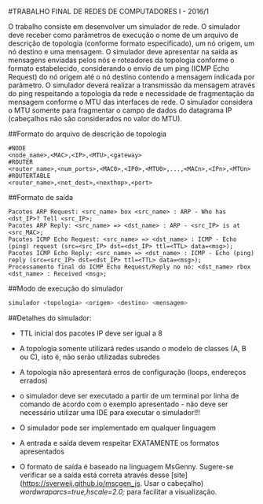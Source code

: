 #TRABALHO FINAL DE REDES DE COMPUTADORES I - 2016/1

O trabalho consiste em desenvolver um simulador de rede. O simulador
deve receber como parâmetros de execução o nome de um arquivo de
descrição de topologia (conforme formato especificado), um nó origem,
um nó destino e uma mensagem. O simulador deve apresentar na saída as
mensagens enviadas pelos nós e roteadores da topologia conforme o
formato estabelecido, considerando o envio de um ping (ICMP Echo
Request) do nó origem até o nó destino contendo a mensagem indicada
por parâmetro. O simulador deverá realizar a transmissão da mensagem
através do ping respeitando a topologia da rede e necessidade de
fragmentação da mensagem conforme o MTU das interfaces de rede. O
simulador considera o MTU somente para fragmentar o campo de dados do
datagrama IP (cabeçalhos não são considerados no valor do MTU).

##Formato do arquivo de descrição de topologia

	#NODE
	<node_name>,<MAC>,<IP>,<MTU>,<gateway>
	#ROUTER
	<router_name>,<num_ports>,<MAC0>,<IP0>,<MTU0>,...,<MACn>,<IPn>,<MTUn>
	#ROUTERTABLE
	<router_name>,<net_dest>,<nexthop>,<port>

##Formato de saída

	Pacotes ARP Request: <src_name> box <src_name> : ARP - Who has <dst_IP>? Tell <src_IP>;
	Pacotes ARP Reply: <src_name> => <dst_name> : ARP - <src_IP> is at <src_MAC>;
	Pacotes ICMP Echo Request: <src_name> => <dst_name> : ICMP - Echo (ping) request (src=<src_IP> dst=<dst_IP> ttl=<TTL> data=<msg>);
	Pacotes ICMP Echo Reply: <src_name> => <dst_name> : ICMP - Echo (ping) reply (src=<src_IP> dst=<dst_IP> ttl=<TTL> data=<msg>);
	Processamento final do ICMP Echo Request/Reply no nó: <dst_name> rbox <dst_name> : Received <msg>;

##Modo de execução do simulador

```sh
simulador <topologia> <origem> <destino> <mensagem>
```

##Detalhes do simulador:

- TTL inicial dos pacotes IP deve ser igual a 8

- A topologia somente utilizará redes usando o modelo de classes (A, B
ou C), isto é, não serão utilizadas subredes

- A topologia não apresentará erros de configuração (loops, endereços
errados)

- o simulador deve ser executado a partir de um terminal por linha de
comando de acordo com o exemplo apresentado - não deve ser necessário
utilizar uma IDE para executar o simulador!!!

- O simulador pode ser implementado em qualquer linguagem

- A entrada e saída devem respeitar EXATAMENTE os formatos
apresentados

- O formato de saída é baseado na linguagem MsGenny. Sugere-se
verificar se a saída está correta através desse
[site](https://sverweij.github.io/mscgen_js. Usar o cabeçalho)
*wordwraparcs=true,hscale=2.0;* para facilitar a visualização.
